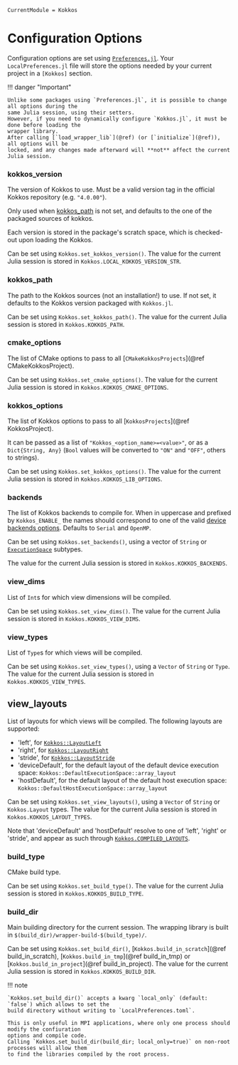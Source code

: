 ```@meta
CurrentModule = Kokkos
```

# Configuration Options

Configuration options are set using [`Preferences.jl`](https://github.com/JuliaPackaging/Preferences.jl).
Your `LocalPreferences.jl` file will store the options needed by your current project in a
`[Kokkos]` section.

!!! danger "Important"
    
    Unlike some packages using `Preferences.jl`, it is possible to change all options during the
    same Julia session, using their setters.
    However, if you need to dynamically configure `Kokkos.jl`, it must be done before loading the
    wrapper library.
    After calling [`load_wrapper_lib`](@ref) (or [`initialize`](@ref)), all options will be
    locked, and any changes made afterward will **not** affect the current Julia session.


### kokkos_version

The version of Kokkos to use. Must be a valid version tag in the official Kokkos repository (e.g.
`"4.0.00"`).

Only used when [kokkos_path](@ref) is not set, and defaults to the one of the packaged sources of
kokkos.

Each version is stored in the package's scratch space, which is checked-out upon loading the Kokkos.

Can be set using `Kokkos.set_kokkos_version()`.
The value for the current Julia session is stored in `Kokkos.LOCAL_KOKKOS_VERSION_STR`.


### kokkos_path

The path to the Kokkos sources (not an installation!) to use.
If not set, it defaults to the Kokkos version packaged with `Kokkos.jl`.

Can be set using `Kokkos.set_kokkos_path()`.
The value for the current Julia session is stored in `Kokkos.KOKKOS_PATH`.


### cmake_options

The list of CMake options to pass to all [`CMakeKokkosProjects`](@ref CMakeKokkosProject).

Can be set using `Kokkos.set_cmake_options()`.
The value for the current Julia session is stored in `Kokkos.KOKKOS_CMAKE_OPTIONS`.


### kokkos_options

The list of Kokkos options to pass to all [`KokkosProjects`](@ref KokkosProject).

It can be passed as a list of `"Kokkos_<option_name>=<value>"`, or as a `Dict{String, Any}` (`Bool`
values will be converted to `"ON"` and `"OFF"`, others to strings).

Can be set using `Kokkos.set_kokkos_options()`.
The value for the current Julia session is stored in `Kokkos.KOKKOS_LIB_OPTIONS`.


### backends

The list of Kokkos backends to compile for. When in uppercase and prefixed by `Kokkos_ENABLE_` the
names should correspond to one of the valid
[device backends options](https://kokkos.github.io/kokkos-core-wiki/keywords.html#device-backends).
Defaults to `Serial` and `OpenMP`.

Can be set using `Kokkos.set_backends()`, using a vector of `String` or [`ExecutionSpace`](@ref)
subtypes.

The value for the current Julia session is stored in `Kokkos.KOKKOS_BACKENDS`.


### view_dims

List of `Int`s for which view dimensions will be compiled.

Can be set using `Kokkos.set_view_dims()`.
The value for the current Julia session is stored in `Kokkos.KOKKOS_VIEW_DIMS`.


### view_types

List of `Type`s for which views will be compiled.

Can be set using `Kokkos.set_view_types()`, using a `Vector` of `String` or `Type`.
The value for the current Julia session is stored in `Kokkos.KOKKOS_VIEW_TYPES`.


## view_layouts

List of layouts for which views will be compiled.
The following layouts are supported:
 - 'left', for [`Kokkos::LayoutLeft`](https://kokkos.github.io/kokkos-core-wiki/API/core/view/layoutLeft.html)
 - 'right', for [`Kokkos::LayoutRight`](https://kokkos.github.io/kokkos-core-wiki/API/core/view/layoutRight.html)
 - 'stride', for [`Kokkos::LayoutStride`](https://kokkos.github.io/kokkos-core-wiki/API/core/view/layoutStride.html)
 - 'deviceDefault', for the default layout of the default device execution space: `Kokkos::DefaultExecutionSpace::array_layout`
 - 'hostDefault', for the default layout of the default host execution space: `Kokkos::DefaultHostExecutionSpace::array_layout`

Can be set using `Kokkos.set_view_layouts()`, using a `Vector` of `String` or `Kokkos.Layout` types.
The value for the current Julia session is stored in `Kokkos.KOKKOS_LAYOUT_TYPES`.

Note that 'deviceDefault' and 'hostDefault' resolve to one of 'left', 'right' or 'stride', and
appear as such through [`Kokkos.COMPILED_LAYOUTS`](@ref).


### build_type

CMake build type.

Can be set using `Kokkos.set_build_type()`.
The value for the current Julia session is stored in `Kokkos.KOKKOS_BUILD_TYPE`.


### build_dir

Main building directory for the current session.
The wrapping library is built in `$(build_dir)/wrapper-build-$(build_type)/`.

Can be set using `Kokkos.set_build_dir()`, [`Kokkos.build_in_scratch`](@ref build_in_scratch),
[`Kokkos.build_in_tmp`](@ref build_in_tmp) or [`Kokkos.build_in_project`](@ref build_in_project).
The value for the current Julia session is stored in `Kokkos.KOKKOS_BUILD_DIR`.

!!! note

    `Kokkos.set_build_dir()` accepts a kwarg `local_only` (default: `false`) which allows to set the
    build directory without writing to `LocalPreferences.toml`.
    
    This is only useful in MPI applications, where only one process should modify the confiuration
    options and compile code.
    Calling `Kokkos.set_build_dir(build_dir; local_only=true)` on non-root processes will allow them
    to find the libraries compiled by the root process.
